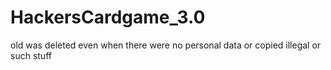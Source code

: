 # HackersCardgame_3.0
old was deleted even when there were no personal data or copied illegal or such stuff
